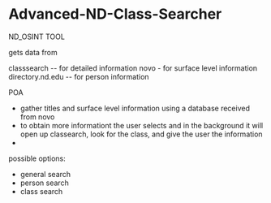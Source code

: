 # Advanced-ND-Class-Searcher

ND_OSINT TOOL

gets data from

classsearch -- for detailed information
novo - for surface level information
directory.nd.edu -- for person information

POA

- gather titles and surface level information using a database received from novo
- to obtain more informationt the user selects and in the background it will open up classearch, look for the class, and give the user the information
-

possible options:

- general search
- person search
- class search